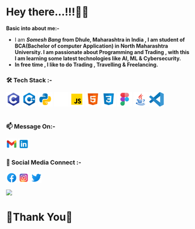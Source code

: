 <h1>Hey there...!!!🙋‍♂️</h1>

<strong>Basic into about me:- </strong>
- I am <strong><em>Somesh Bang</em><strong> from Dhule, Maharashtra in India , I am student of BCA(Bachelor of computer Application) in North Maharashtra University. I am passionate about Programming and Trading , with this I am learning some latest technologies like AI, ML & Cybersecurity.
- In free time , I like to do Trading , Travelling & Freelancing.


<h3>🛠 Tech Stack :- </h3>
<span><img height="40" src="https://github.com/SomeshBang/SomeshBang/blob/main/c.svg" /></span>
<span><img height="40" src="https://github.com/SomeshBang/SomeshBang/blob/main/c%2B%2B.svg" /></span>
<span><img height="40" src="https://github.com/SomeshBang/SomeshBang/blob/main/Python.svg" /></span>
<span><img height="40" src="https://github.com/SomeshBang/SomeshBang/blob/main/django.svg" /></span>
<span><img height="40" src="https://github.com/SomeshBang/SomeshBang/blob/main/javascript.svg" /></span>
<span><img height="40" src="https://github.com/SomeshBang/SomeshBang/blob/main/html.svg" /></span>
<span><img height="40" src="https://github.com/SomeshBang/SomeshBang/blob/main/css.svg" /></span>
<span><img height="40" src="https://github.com/SomeshBang/SomeshBang/blob/main/figma.svg" /></span>
<span><img height="40" src="https://github.com/SomeshBang/SomeshBang/blob/main/java.svg" /></span>
<span><img height="40" src="https://github.com/SomeshBang/SomeshBang/blob/main/visual-studio-code-seeklogo.com.svg" /></span>

<br>
<br>

<h3>📫 Message On:-</h3>
<div>
<a href="mailto:bangsomesh060801@gmail.com"><img height="30" src="https://github.com/SomeshBang/SomeshBang/blob/main/gmail.svg" /></a>
<a href="https://www.linkedin.com/in/somesh-bang"><img height="30" src="https://github.com/SomeshBang/SomeshBang/blob/main/linkedin.svg" /></a>
</div>



<h3>🤝 Social Media Connect :-</h3>
<div>
<a href="https://www.facebook.com/somesh.bang.5"><img height="30" src="https://github.com/SomeshBang/SomeshBang/blob/main/facebook.svg" /></a>
<a href="https://www.instagram.com/somesh0608/"><img height="30" src="https://github.com/SomeshBang/SomeshBang/blob/main/instagram.svg" /></a>
<a href="https://twitter.com/SomeshBang06"><img height="30" src="https://github.com/SomeshBang/SomeshBang/blob/main/twitter.svg" /></a>
</div>

<!---
SomeshBang/SomeshBang is a ✨ special ✨ repository because its `README.md` (this file) appears on your GitHub profile.
You can click the Preview link to take a look at your changes.
--->


![](https://komarev.com/ghpvc/?username=SomeshBang)

<h1></h1>
<h1><b>🙏Thank You👋</b></h1>
